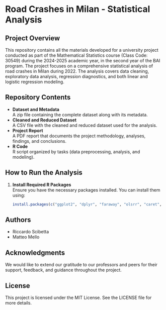 # Road Crashes in Milan - Statistical Analysis

## Project Overview
This repository contains all the materials developed for a university project conducted as part of the Mathematical Statistics course (Class Code: 30549) during the 2024-2025 academic year, in the second year of the BAI program. The project focuses on a comprehensive statistical analysis of road crashes in Milan during 2022. The analysis covers data cleaning, exploratory data analysis, regression diagnostics, and both linear and logistic regression modeling.

## Repository Contents
- **Dataset and Metadata**  
  A zip file containing the complete dataset along with its metadata.
- **Cleaned and Reduced Dataset**  
  A CSV file with the cleaned and reduced dataset used for the analysis.
- **Project Report**  
  A PDF report that documents the project methodology, analyses, findings, and conclusions.
- **R Code**  
  R script organized by tasks (data preprocessing, analysis, and modeling).

## How to Run the Analysis
1. **Install Required R Packages**  
   Ensure you have the necessary packages installed. You can install them using:
   ```r
   install.packages(c("ggplot2", "dplyr", "faraway", "olsrr", "caret", "lattice", "tidyr"))

## Authors
- Riccardo Scibetta
- Matteo Mello

## Acknowledgments
We would like to extend our gratitude to our professors and peers for their  support, feedback, and guidance throughout the project.

## License
This project is licensed under the MIT License. See the LICENSE file for more details.
